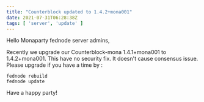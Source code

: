 ```yaml
---
title: "Counterblock updated to 1.4.2+mona001"
date: 2021-07-31T06:28:38Z
tags: [ 'server', 'update' ]
---
```


Hello Monaparty fednode server admins,

Recently we upgrade our Counterblock-mona 1.4.1+mona001 to 1.4.2+mona001.
This have no security fix. It doesn't cause consensus issue.
Please upgrade if you have a time by :

```
fednode rebuild
fednode update
```

Have a happy party!
